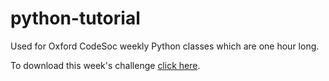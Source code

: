 # python-tutorial
Used for Oxford CodeSoc weekly Python classes which are one hour long.

To download this week's challenge [click here](https://onedrive.live.com/download?cid=409B943F3040E52C&resid=409B943F3040E52C%21121636&authkey=AGbNLEhKTt7aOE4).